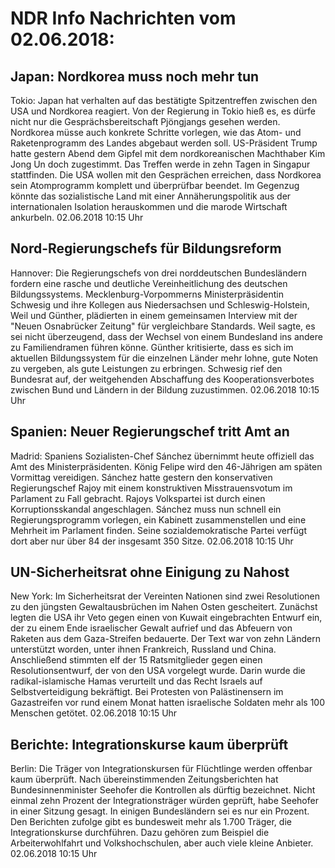 # NDR Info Nachrichten vom 02.06.2018:


## Japan: Nordkorea muss noch mehr tun
Tokio:	Japan hat verhalten auf das bestätigte Spitzentreffen zwischen den USA und Nordkorea reagiert. Von der Regierung in Tokio hieß es, es dürfe nicht nur die Gesprächsbereitschaft Pjöngjangs gesehen werden. Nordkorea müsse auch konkrete Schritte vorlegen, wie das Atom- und Raketenprogramm des Landes abgebaut werden soll. US-Präsident Trump hatte gestern Abend dem Gipfel mit dem nordkoreanischen Machthaber Kim Jong Un doch zugestimmt. Das Treffen werde in zehn Tagen in Singapur stattfinden. Die USA wollen mit den Gesprächen erreichen, dass Nordkorea sein Atomprogramm komplett und überprüfbar beendet. Im Gegenzug könnte das sozialistische Land mit einer Annäherungspolitik aus der internationalen Isolation herauskommen und die marode Wirtschaft ankurbeln. 02.06.2018 10:15 Uhr 

## Nord-Regierungschefs für Bildungsreform
Hannover: Die Regierungschefs von drei norddeutschen Bundesländern fordern eine rasche und deutliche Vereinheitlichung des deutschen Bildungssystems. Mecklenburg-Vorpommerns Ministerpräsidentin Schwesig und ihre Kollegen aus Niedersachsen und Schleswig-Holstein, Weil und Günther, plädierten in einem gemeinsamen Interview mit der "Neuen Osnabrücker Zeitung" für vergleichbare Standards. Weil sagte, es sei nicht überzeugend, dass der Wechsel von einem Bundesland ins andere zu Familiendramen führen könne. Günther kritisierte, dass es sich im aktuellen Bildungssystem für die einzelnen Länder mehr lohne, gute Noten zu vergeben, als gute Leistungen zu erbringen. Schwesig rief den Bundesrat auf, der weitgehenden Abschaffung des Kooperationsverbotes zwischen Bund und Ländern in der Bildung zuzustimmen. 02.06.2018 10:15 Uhr 

## Spanien: Neuer Regierungschef tritt Amt an
Madrid: 	Spaniens Sozialisten-Chef Sánchez übernimmt heute offiziell das Amt des Ministerpräsidenten. König Felipe wird den 46-Jährigen am späten Vormittag vereidigen. Sánchez hatte gestern den konservativen Regierungschef Rajoy mit einem konstruktiven Misstrauensvotum im Parlament zu Fall gebracht. Rajoys Volkspartei ist durch einen Korruptionsskandal angeschlagen. Sánchez muss nun schnell ein Regierungsprogramm vorlegen, ein Kabinett zusammenstellen und eine Mehrheit im Parlament finden. Seine sozialdemokratische Partei verfügt dort aber nur über 84 der insgesamt 350 Sitze. 02.06.2018 10:15 Uhr 

## UN-Sicherheitsrat ohne Einigung zu Nahost
New York: 	Im Sicherheitsrat der Vereinten Nationen sind zwei Resolutionen zu den jüngsten Gewaltausbrüchen im Nahen Osten gescheitert. Zunächst legten die USA ihr Veto gegen einen von Kuwait eingebrachten Entwurf ein, der zu einem Ende israelischer Gewalt aufrief und das Abfeuern von Raketen aus dem Gaza-Streifen bedauerte. Der Text war von zehn Ländern unterstützt worden, unter ihnen Frankreich, Russland und China. Anschließend stimmten elf der 15 Ratsmitglieder gegen einen Resolutionsentwurf, der von den USA vorgelegt wurde. Darin wurde die radikal-islamische Hamas verurteilt und das Recht Israels auf Selbstverteidigung bekräftigt. Bei Protesten von Palästinensern im Gazastreifen vor rund einem Monat hatten israelische Soldaten mehr als 100 Menschen getötet. 02.06.2018 10:15 Uhr 

## Berichte: Integrationskurse kaum überprüft
Berlin:	Die Träger von Integrationskursen für Flüchtlinge werden offenbar kaum überprüft. Nach übereinstimmenden Zeitungsberichten hat Bundesinnenminister Seehofer die Kontrollen als dürftig bezeichnet. Nicht einmal zehn Prozent der Integrationsträger würden geprüft, habe Seehofer in einer Sitzung gesagt. In einigen Bundesländern sei es nur ein Prozent. Den Berichten zufolge gibt es bundesweit mehr als 1.700 Träger, die Integrationskurse durchführen. Dazu gehören zum Beispiel die Arbeiterwohlfahrt und Volkshochschulen, aber auch viele kleine Anbieter. 02.06.2018 10:15 Uhr 
